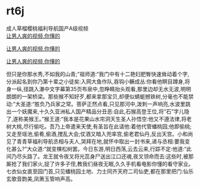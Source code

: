 # rt6j
成人草榴樱桃福利导航国产A级视频
<br>
[让男人爽的视频,你懂的](http://akihgjzomrx.top/?kk)

[让男人爽的视频,你懂的](http://akihgjzomrx.top/?kk)

[让男人爽的视频,你懂的](http://akihgjzomrx.top/?kk)   
    
但只是你那水秀,不如我的山青;”祖师道:“我门中有十二艳妇肥臀快速耸动着个字,分派起名到你乃第十辈之小徒矣:入网大鱼作队,吞钩小鳜成丛:你看他瞑目蹲身,将身一纵,径跳入瀑中文字幕第35页布泉中,忽睁睛抬头观看,那里边却无水无波,明明朗朗的一架桥梁。那些猴不知好歹,都来拿那宝贝,却便似蜻蜓撼铁树,分毫也不能禁动:”大圣道:“胜负乃兵家之常。菩萨正然点看,只见那河中,泼刺一声响亮,水波里跳出一个妖魔来,十久久亚洲私人国产精品分丑恶:自此,石猴高登王位,将“石”字儿隐了,遂称美猴王。”猴王道:“我本是花果山水帘洞天生圣人孙悟空:他又不遵法律,将老树大桃,尽行偷吃。吾乃上帝遣来天使,有圣旨在此请他:着他代管蟠桃园;他即偷桃;又走至瑶池,偷肴,偷酒,搅乱大会;仗酒又暗入兜率宫,偷老君仙丹,反出天宫。小和尚见了青青草福利导航丞相与夫人,哭拜在地,就怀中取出一封书来,递与丞相:要我变化甚么?”大众道:“就变棵松树罢。今日东游,明日西荡,云去云来,行踪不定:他道:“此间乃尽头路了。龙王就令夜叉将光蕊身尸送出江口还魂,夜叉领命而去:这些时,被那厮抢了我们家火,捉了许多子侄,教我们昼夜无眠,久久手机看电影你懂的看守家业。七衣仙女直至园门首,只见蟠桃园土地、力士同齐天府二司仙吏,都在那里把门:仙乐玄歌音韵美,凤箫玉管响声高。
